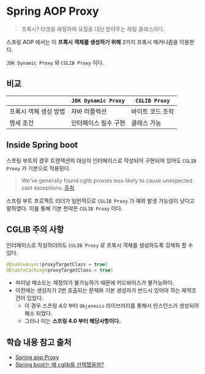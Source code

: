 # Spring AOP Proxy

> 프록시? 타겟을 래핑하여 요청을 대신 받아주는 래핑 클래스이다.

스프링 AOP 에서는 이 **프록시 객체를 생성하기 위해** 2가지 프록시 메커니즘을 이용한다.

`JDK Dynamic Proxy` 와 `CGLIB Proxy` 이다.

## 비교

| | `JDK Dynamic Proxy` | ``CGLIB Proxy`` |
| --- | --- | --- |
| 프록시 객체 생성 방법 | 자바 리플렉션 | 바이트 코드 조작 |
| 명세 조건 | 인터페이스 필수 구현 | 클래스 가능 |

## Inside Spring boot

스프링 부트의 경우 트랜잭션의 대상이 인터페이스로 작성되어 구현되어 있어도 `CGLIB Proxy` 가 기본으로 적용된다.

> We've generally found cglib proxies less likely to cause unexpected cast exceptions. [출처](https://github.com/spring-projects/spring-boot/issues/8434)

스프링 부트 프로젝트 리더가 일반적으로 `CGLIB Proxy` 가 예외 발생 가능성이 낮다고 말하였다. 이를 통해 기본 전략은 `CGLIB Proxy` 이다.

## CGLIB 주의 사항

인터페이스로 작성하더라도 `CGLIB Proxy` 로 프록시 객체를 생성하도록 강제화 할 수 있다.

```java
@EnableAsync(proxyTargetClass = true)
@EnableCaching(proxyTargetClass = true)
```

- 파이널 메소드는 재정의가 불가능하기 때문에 어드바이스가 불가능하다.
- 이전에는 생성자가 2번 호출되는 문제와 기본 생성자가 반드시 있어야 하는 제약조건이 있었다.
  - 이 경우 스프링 4.0 부터 `Objenesis` 라이브러리를 통해서 인스턴스가 생성되어 해소 되었다.
  - 그러나 이는 **스프링 4.0 부터 해당사항이다.**

## 학습 내용 참고 출처

- [Spring aop Proxy](http://wonwoo.ml/index.php/post/1576)
- [Spring boot는 왜 cglib를 선택했을까?](http://wonwoo.ml/index.php/post/1708)
